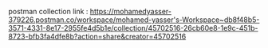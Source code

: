 postman collection link :
https://mohamedyasser-379226.postman.co/workspace/mohamed-yasser's-Workspace~db8f48b5-3571-4331-8e17-2955fe4d5b1e/collection/45702516-26cb60e8-1e9c-451b-8723-bfb3fa4dfe8b?action=share&creator=45702516
